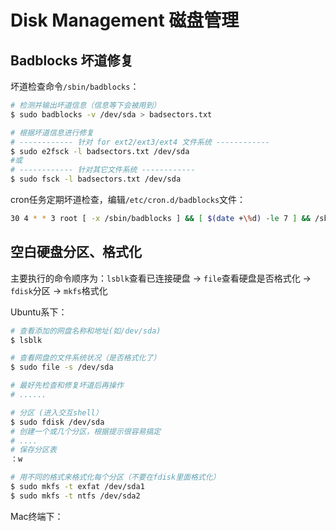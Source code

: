 # Disk Management 磁盘管理


## Badblocks 坏道修复

坏道检查命令`/sbin/badblocks`：
```sh
# 检测并输出坏道信息（信息等下会被用到）
$ sudo badblocks -v /dev/sda > badsectors.txt

# 根据坏道信息进行修复
# ------------ 针对 for ext2/ext3/ext4 文件系统 ------------
$ sudo e2fsck -l badsectors.txt /dev/sda
#或
# ------------ 针对其它文件系统 ------------
$ sudo fsck -l badsectors.txt /dev/sda
```

cron任务定期坏道检查，编辑`/etc/cron.d/badblocks`文件：
```sh
30 4 * * 3 root [ -x /sbin/badblocks ] && [ $(date +\%d) -le 7 ] && /sbin/badblocks /dev/sda
```



## 空白硬盘分区、格式化

主要执行的命令顺序为：`lsblk`查看已连接硬盘 -> `file`查看硬盘是否格式化 -> `fdisk`分区 -> `mkfs`格式化

Ubuntu系下：
```sh
# 查看添加的网盘名称和地址(如/dev/sda)
$ lsblk

# 查看网盘的文件系统状况（是否格式化了）
$ sudo file -s /dev/sda

# 最好先检查和修复坏道后再操作
# ......

# 分区 (进入交互shell）
$ sudo fdisk /dev/sda
# 创建一个或几个分区，根据提示很容易搞定
# ....
# 保存分区表
：w

# 用不同的格式来格式化每个分区（不要在fdisk里面格式化）
$ sudo mkfs -t exfat /dev/sda1
$ sudo mkfs -t ntfs /dev/sda2
```

Mac终端下：
```sh

```